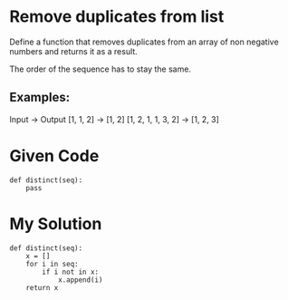 # Remove duplicates from list

Define a function that removes duplicates from an array of non negative numbers and returns it as a result.

The order of the sequence has to stay the same.

## Examples:

Input -> Output
[1, 1, 2] -> [1, 2]
[1, 2, 1, 1, 3, 2] -> [1, 2, 3]


# Given Code

```{python}
def distinct(seq):
    pass
```

# My Solution

```{python}
def distinct(seq):
    x = []
    for i in seq:
        if i not in x:
            x.append(i)
    return x
```
